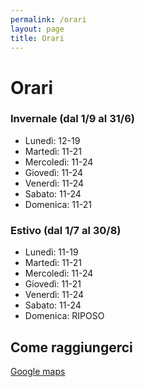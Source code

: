 ```yaml
---
permalink: /orari
layout: page
title: Orari
---
```


# Orari
### Invernale (dal 1/9 al 31/6)
- Lunedì: 12-19
- Martedì: 11-21
- Mercoledì: 11-24
- Giovedì: 11-24
- Venerdì: 11-24
- Sabato: 11-24
- Domenica: 11-21

### Estivo (dal 1/7 al 30/8)
- Lunedì: 11-19
- Martedì: 11-21
- Mercoledì: 11-24
- Giovedì: 11-21
- Venerdì: 11-24
- Sabato: 11-24
- Domenica: RIPOSO

## Come raggiungerci

[Google maps](https://g.co/kgs/hyEMZGk)
